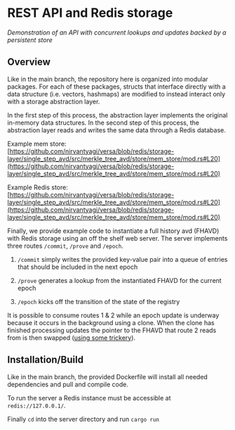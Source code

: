 # REST API and Redis storage

_Demonstration of an API with concurrent lookups and updates backed by a persistent store_ 

## Overview

Like in the main branch, the repository here is organized into modular packages. For each of these packages, structs that interface directly with a data structure (i.e. vectors, hashmaps) are modified to instead interact only with a storage abstraction layer. 

In the first step of this process, the abstraction layer implements the original in-memory data structures. In the second step of this process, the abstraction layer reads and writes the same data through a Redis database.

Example mem store: [https://github.com/nirvantyagi/versa/blob/redis/storage-layer/single_step_avd/src/merkle_tree_avd/store/mem_store/mod.rs#L20](https://github.com/nirvantyagi/versa/blob/redis/storage-layer/single_step_avd/src/merkle_tree_avd/store/mem_store/mod.rs#L20)

Example Redis store: [https://github.com/nirvantyagi/versa/blob/redis/storage-layer/single_step_avd/src/merkle_tree_avd/store/mem_store/mod.rs#L20](https://github.com/nirvantyagi/versa/blob/redis/storage-layer/single_step_avd/src/merkle_tree_avd/store/mem_store/mod.rs#L20)

Finally, we provide example code to instantiate a full history avd (FHAVD) with Redis storage using an off the shelf web server. The server implements three routes `/commit`, `/prove` and `/epoch`.

1) `/commit` simply writes the provided key-value pair into a queue of entries that should be included in the next epoch

2) `/prove` generates a lookup from the instantiated FHAVD for the current epoch

3) `/epoch` kicks off the transition of the state of the registry

It is possible to consume routes 1 & 2 while an epoch update is underway because it occurs in the background using a clone. When the clone has finished processing updates the pointer to the FHAVD that route 2 reads from is then swapped ([using some trickery](https://github.com/nirvantyagi/versa/blob/redis/storage-layer/server/src/main.rs#L110)). 

## Installation/Build

Like in the main branch, the provided Dockerfile will install all needed dependencies and pull and compile code.

To run the server a Redis instance must be accessible at `redis://127.0.0.1/`.

Finally `cd` into the server directory and run `cargo run`

